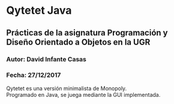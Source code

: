 # Qytetet Java

## Prácticas de la asignatura Programación y Diseño Orientado a Objetos en la UGR

### Autor: David Infante Casas
### Fecha: 27/12/2017

Qytetet es una versión minimalista de Monopoly.  
Programado en Java, se juega mediante la GUI implementada.
